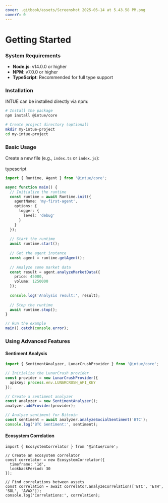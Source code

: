 ```yaml
---
cover: .gitbook/assets/Screenshot 2025-05-14 at 5.43.58 PM.png
coverY: 0
---
```


# Getting Started

### System Requirements

* **Node.js**: v14.0.0 or higher
* **NPM**: v7.0.0 or higher
* **TypeScript**: Recommended for full type support

### Installation

INTUE can be installed directly via npm:

```bash
# Install the package
npm install @intue/core

# Create project directory (optional)
mkdir my-intue-project
cd my-intue-project
```

### Basic Usage

Create a new file (e.g., `index.ts` or `index.js`):\
&#x20;\
typescript

```typescript
import { Runtime, Agent } from '@intue/core';

async function main() {
  // Initialize the runtime
  const runtime = await Runtime.init({
    agentName: 'my-first-agent',
    options: {
      logger: {
        level: 'debug'
      }
    }
  });
  
  // Start the runtime
  await runtime.start();
  
  // Get the agent instance
  const agent = runtime.getAgent();
  
  // Analyze some market data
  const result = agent.analyzeMarketData({
    price: 45000,
    volume: 1250000
  });
  
  console.log('Analysis result:', result);
  
  // Stop the runtime
  await runtime.stop();
}

// Run the example
main().catch(console.error);
```

### Using Advanced Features

#### Sentiment Analysis

```typescript
import { SentimentAnalyzer, LunarCrushProvider } from '@intue/core';

// Initialize the LunarCrush provider
const provider = new LunarCrushProvider({
  apiKey: process.env.LUNARCRUSH_API_KEY
});

// Create a sentiment analyzer
const analyzer = new SentimentAnalyzer();
analyzer.addProvider(provider);

// Analyze sentiment for Bitcoin
const sentiment = await analyzer.analyzeSocialSentiment('BTC');
console.log('BTC Sentiment:', sentiment);
```

#### Ecosystem Correlation

```
import { EcosystemCorrelator } from '@intue/core';

// Create an ecosystem correlator
const correlator = new EcosystemCorrelator({
  timeframe: '1d',
  lookbackPeriod: 30
});

// Find correlations between assets
const correlation = await correlator.analyzeCorrelation(['BTC', 'ETH', 'SOL', 'AVAX']);
console.log('Correlations:', correlation);
```

